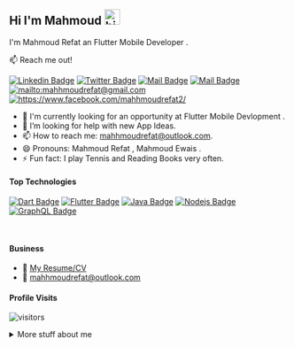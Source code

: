## Hi I'm Mahmoud <img src="https://user-images.githubusercontent.com/1303154/88677602-1635ba80-d120-11ea-84d8-d263ba5fc3c0.gif" width="28px" alt="hi">

I'm Mahmoud Refat an Flutter Mobile Developer . 

:mailbox: Reach me out!

 [![Linkedin Badge](https://img.shields.io/badge/-Mahmoud-0e76a8?style=flat&labelColor=0e76a8&logo=linkedin&logoColor=white)](https://www.linkedin.com/in/mahhmoudrefat/) [![Twitter Badge](https://img.shields.io/badge/-@mahhmoudrefat-1ca0f1?style=flat&labelColor=1ca0f1&logo=twitter&logoColor=white&link=https://twitter.com/mahhmoudrefat)](https://twitter.com/mahhmoudrefat) [![Mail Badge](https://img.shields.io/badge/-@mahhmoudrefaat-e84393?style=flat&labelColor=e84393&logo=instagram&logoColor=white)](https://www.instagram.com/mahhmoudrefaat/) [![Mail Badge](https://img.shields.io/badge/-mahhmoudrefat-c0392b?style=flat&labelColor=c0392b&logo=gmail&logoColor=white)](mailto:mahhmoudrefat@gmail.com) 
 <a href='mailto:mahhmoudrefat@outlook.com' target="_blank"><img alt='mailto:mahhmoudrefat@gmail.com' src='https://img.shields.io/badge/outlook-100000?style=for-the-badge&logo=outlook&logoColor=000000&labelColor=0072C6&color=0072C6'/></a> 
 <a href='https://www.facebook.com/mahhmoudrefat2/' target="_blank"><img alt='https://www.facebook.com/mahhmoudrefat2/' src='https://img.shields.io/badge/facebook-100000?style=for-the-badge&logo=outlook&logoColor=000000&labelColor=4267B2&color=4267B2'/></a>

<!-- TODO: Add last video link -->

- 🔭 I'm currently looking for an opportunity at Flutter Mobile Devlopment .
- 🤔 I’m looking for help with new App Ideas.
- 📫 How to reach me: mahhmoudrefat@outlook.com.
- 😄 Pronouns: Mahmoud Refat , Mahmoud Ewais .
- ⚡ Fun fact: I play Tennis and Reading Books very often.

#### Top Technologies

<!-- TODO: Make technologies links takes you to repositories -->

[![Dart Badge](https://img.shields.io/badge/-Dart-61DBFB?style=for-the-badge&labelColor=black&logo=dart&logoColor=61DBFB)](#) [![Flutter Badge](https://img.shields.io/badge/-Flutter-4285F4?style=for-the-badge&labelColor=black&logo=flutter&logoColor=4285F4)](#) [![Java Badge](https://img.shields.io/badge/-java-f89820?style=for-the-badge&labelColor=black&logo=java&logoColor=5382a1)](#) [![Nodejs Badge](https://img.shields.io/badge/-Android-3C873A?style=for-the-badge&labelColor=black&logo=android&logoColor=3C873A)](#) [![GraphQL Badge](https://img.shields.io/badge/-c++-044F88?style=for-the-badge&labelColor=black&logo=cplusplus&logoColor=044F88)](#)


<br />

#### Business
- :paperclip: [My Resume/CV](https://github.com/MahhmoudRefat/MahhmoudRefat/blob/master/resume/mahmoudrefatresume.pdf)
- :email: mahhmoudrefat@outlook.com


#### Profile Visits 

![visitors](https://visitor-badge.glitch.me/badge?page_id=mahhmoudrefat.mahhmoudrefat)

<details>
<summary>
  More stuff about me
</summary>

<br >

I love sharing knowledge , coding and create amazing app ideas . 


#### Github Stats

[![Mahmoud Refat's GitHub stats](https://github-readme-stats.vercel.app/api?username=mahhmoudrefat&theme=dracula&hide=contribs)](https://github.com/anuraghazra/github-readme-stats)


</details>

